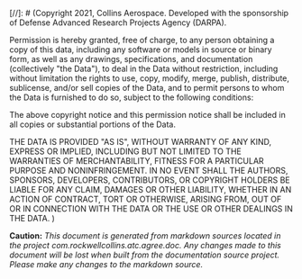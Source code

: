 [//]: # (Copyright 2021, Collins Aerospace.
Developed with the sponsorship of Defense Advanced Research Projects Agency (DARPA).

Permission is hereby granted, free of charge, to any person obtaining a copy of this data, 
including any software or models in source or binary form, as well as any drawings, specifications, 
and documentation (collectively "the Data"), to deal in the Data without restriction, including
without limitation the rights to use, copy, modify, merge, publish, distribute, sublicense, 
and/or sell copies of the Data, and to permit persons to whom the Data is furnished to do so, 
subject to the following conditions:

The above copyright notice and this permission notice shall be included in all copies or 
substantial portions of the Data.

THE DATA IS PROVIDED "AS IS", WITHOUT WARRANTY OF ANY KIND, EXPRESS OR IMPLIED, INCLUDING BUT NOT 
LIMITED TO THE WARRANTIES OF MERCHANTABILITY, FITNESS FOR A PARTICULAR PURPOSE AND NONINFRINGEMENT. 
IN NO EVENT SHALL THE AUTHORS, SPONSORS, DEVELOPERS, CONTRIBUTORS, OR COPYRIGHT HOLDERS BE LIABLE 
FOR ANY CLAIM, DAMAGES OR OTHER LIABILITY, WHETHER IN AN ACTION OF CONTRACT, TORT OR OTHERWISE, 
ARISING FROM, OUT OF OR IN CONNECTION WITH THE DATA OR THE USE OR OTHER DEALINGS IN THE DATA.
)

**Caution:** *This document is generated from markdown sources located in the project com.rockwellcollins.atc.agree.doc.  Any changes made to this document will be lost when
built from the documentation source project.  Please make any changes to the markdown
source.*
